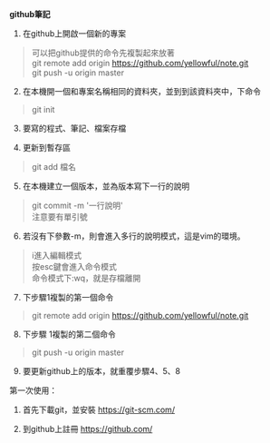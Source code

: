 **github筆記**

1. 在github上開啟一個新的專案  
>可以把github提供的命令先複製起來放著  
git remote add origin https://github.com/yellowful/note.git  
git push -u origin master

2. 在本機開一個和專案名稱相同的資料夾，並到到該資料夾中，下命令  
>git init

3. 要寫的程式、筆記、檔案存檔

4. 更新到暫存區    
>git add 檔名

5. 在本機建立一個版本，並為版本寫下一行的說明  
>git commit -m '一行說明'  
注意要有單引號

6. 若沒有下參數-m，則會進入多行的說明模式，這是vim的環境。  
>i進入編輯模式  
按esc鍵會進入命令模式  
命令模式下:wq，就是存檔離開

7. 下步驟1複製的第一個命令  
>git remote add origin https://github.com/yellowful/note.git

8. 下步驟 1複製的第二個命令  
>git push -u origin master

9. 要更新github上的版本，就重覆步驟4、5、8


第一次使用：

1. 首先下載git，並安裝
https://git-scm.com/

2. 到github上註冊
https://github.com/
